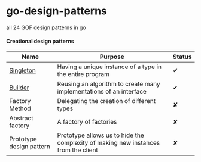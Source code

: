# go-design-patterns
all 24 GOF design patterns in go

#### Creational design patterns
| Name | Purpose | Status |
|------|---------|--------|
| [Singleton](https://github.com/ishankhare07/go-design-patterns/tree/master/internal/pkg/creational/singleton) | Having a unique instance of a type in the entire program | ✔ |
| [Builder](https://github.com/ishankhare07/go-design-patterns/tree/master/internal/pkg/creational/builder) | Reusing an algorithm to create many implementations of an interface | ✔ |
| Factory Method | Delegating the creation of different types | ✘ |
| Abstract factory | A factory of factories | ✘ |
| Prototype design pattern | Prototype allows us to hide the complexity of making new instances from the client | ✘ |

